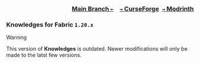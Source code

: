 ### <p align=right>[Main Branch `←`](https://github.com/KrLite/Mod.Knowledges)&emsp;[`→` CurseForge](https://www.curseforge.com/minecraft/mc-mods/knowledges)&ensp;[`→` Modrinth](https://modrinth.com/mod/knowledges)</p>

### Knowledges for Fabric `1.20.x`

> [!WARNING]
> This version of **Knowledges** is outdated. Newer modifications will only be made to the latst few versions.
